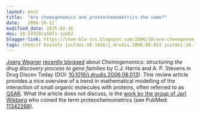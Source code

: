 ```yaml
---
layout: post
title:  "Are chemogenomics and proteochemometrics the same?"
date:   2006-10-11
modified_date: 2025-02-16
doi: 10.59350/a587x-jvp62
blogger-link: https://chem-bla-ics.blogspot.com/2006/10/are-chemogenomics-and.html
tags: cheminf bioinfo justdoi:10.1016/j.drudis.2006.08.013 justdoi:10.1016/s0304-4165(00)00187-2
---
```


[Joerg Wegner](http://www.blogger.com/profile/2366764) [recently blogged](http://miningdrugs.blogspot.com/2006/09/chemogenomics-structuring-drug.html)
about *Chemogenomics: structuring the drug discovery process to gene families* by C.J. Harris and A. P. Stevens in Drug Discov Today
(DOI: [10.1016/j.drudis.2006.08.013](https://doi.org/10.1016/j.drudis.2006.08.013)). This review article provides a nice overview of a trend in
mathematical modelling of the interaction of small organic molecules with proteins, often referred to as [QSAR](http://en.wikipedia.org/wiki/QSAR).
What the article does not discuss, is the [work by the group of Jarl Wikberg](http://www.proteochemometrics.org/index.php?option=com_content&task=view&id=20&Itemid=22)
who coined the term proteochemometrics (see PubMed: [11342268](https://pubmed.ncbi.nlm.nih.gov/11342268/)).
